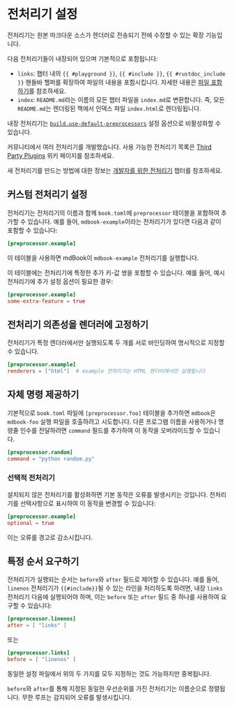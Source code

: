 # 전처리기 설정

전처리기는 원본 마크다운 소스가 렌더러로 전송되기 전에 수정할 수 있는 확장 기능입니다.

다음 전처리기들이 내장되어 있으며 기본적으로 포함됩니다:

- `links`: 챕터 내의 `{{ #playground }}`, `{{ #include }}`, `{{ #rustdoc_include }}` 핸들바
  헬퍼를 확장하여 파일의 내용을 포함시킵니다.
  자세한 내용은 [파일 포함하기]를 참조하세요.
- `index`: `README.md`라는 이름의 모든 챕터 파일을 `index.md`로 변환합니다. 즉,
  모든 `README.md`는 렌더링된 책에서 인덱스 파일 `index.html`로 렌더링됩니다.

내장 전처리기는 [`build.use-default-preprocessors`] 설정 옵션으로 비활성화할 수 있습니다.

커뮤니티에서 여러 전처리기를 개발했습니다.
사용 가능한 전처리기 목록은 [Third Party Plugins] 위키 페이지를 참조하세요.

새 전처리기를 만드는 방법에 대한 정보는 [개발자를 위한 전처리기] 챕터를 참조하세요.

[파일 포함하기]: ../mdbook.md#including-files
[`build.use-default-preprocessors`]: general.md#build-options
[Third Party Plugins]: https://github.com/rust-lang/mdBook/wiki/Third-party-plugins
[개발자를 위한 전처리기]: ../../for_developers/preprocessors.md

## 커스텀 전처리기 설정

전처리기는 전처리기의 이름과 함께 `book.toml`에 `preprocessor` 테이블을 포함하여 추가할 수 있습니다.
예를 들어, `mdbook-example`이라는 전처리기가 있다면 다음과 같이 포함할 수 있습니다:

```toml
[preprocessor.example]
```

이 테이블을 사용하면 mdBook이 `mdbook-example` 전처리기를 실행합니다.

이 테이블에는 전처리기에 특정한 추가 키-값 쌍을 포함할 수 있습니다.
예를 들어, 예시 전처리기에 추가 설정 옵션이 필요한 경우:

```toml
[preprocessor.example]
some-extra-feature = true
```

## 전처리기 의존성을 렌더러에 고정하기

전처리기가 특정 렌더러에서만 실행되도록 두 개를 서로 바인딩하여
명시적으로 지정할 수 있습니다.

```toml
[preprocessor.example]
renderers = ["html"]  # example 전처리기는 HTML 렌더러에서만 실행됩니다
```

## 자체 명령 제공하기

기본적으로 `book.toml` 파일에 `[preprocessor.foo]` 테이블을 추가하면
`mdbook`은 `mdbook-foo` 실행 파일을 호출하려고 시도합니다. 다른 프로그램 이름을 사용하거나
명령줄 인수를 전달하려면 `command` 필드를 추가하여
이 동작을 오버라이드할 수 있습니다.

```toml
[preprocessor.random]
command = "python random.py"
```

### 선택적 전처리기

설치되지 않은 전처리기를 활성화하면 기본 동작은 오류를 발생시키는 것입니다.
전처리기를 선택사항으로 표시하여 이 동작을 변경할 수 있습니다:

```toml
[preprocessor.example]
optional = true
```

이는 오류를 경고로 감소시킵니다.

## 특정 순서 요구하기

전처리기가 실행되는 순서는 `before`와 `after` 필드로 제어할 수 있습니다.
예를 들어, `linenos` 전처리기가 `{{#include}}`될 수 있는 라인을 처리하도록 하려면, 내장 `links` 전처리기 다음에 실행되어야 하며, 이는 `before` 또는 `after` 필드 중 하나를 사용하여 요구할 수 있습니다:

```toml
[preprocessor.linenos]
after = [ "links" ]
```

또는

```toml
[preprocessor.links]
before = [ "linenos" ]
```

동일한 설정 파일에서 위의 두 가지를 모두 지정하는 것도 가능하지만 중복됩니다.

`before`와 `after`를 통해 지정된 동일한 우선순위를 가진 전처리기는 이름순으로 정렬됩니다.
무한 루프는 감지되어 오류를 발생시킵니다.
